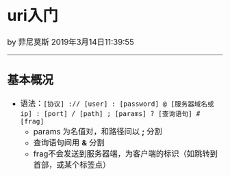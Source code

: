 <font size="4">

# uri入门

by 菲尼莫斯  2019年3月14日11:39:55

---

## 基本概况

* 语法：`[协议] :// [user] : [password] @ [服务器域名或ip] : [port] / [path] ; [params] ? [查询语句] # [frag] `
    * params 为名值对，和路径间以 **;** 分割
    * 查询语句间用 **&** 分割
    * frag不会发送到服务器端，为客户端的标识（如跳转到首部，或某个标签点）

</font>